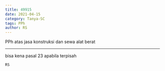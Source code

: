 ```yaml
---
title: 49915
date: 2021-04-15
category: Tanya-SC
tags: PPh
author: RS
---
```


PPh atas jasa konstruksi dan sewa alat berat

---

bisa kena pasal 23 apabila terpisah

`RS`
